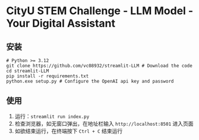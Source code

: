 # CityU STEM Challenge - LLM Model - Your Digital Assistant
## 安装
``` 
# Python >= 3.12
git clone https://github.com/vc08932/streamlit-LLM # Download the code
cd streamlit-LLM 
pip install -r requirements.txt 
python.exe setup.py # Configure the OpenAI api key and password
```

## 使用
1. 运行：`streamlit run index.py`
2. 检查浏览器，如无窗口弹出，在地址栏输入 `http://localhost:8501` 进入页面
3. 如欲结束运行，在终端按下 `Ctrl + C` 结束运行
   
